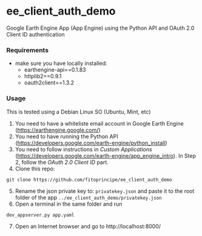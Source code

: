 # ee_client_auth_demo
Google Earth Engine App (App Engine) using the Python API and OAuth 2.0 Client ID authentication

### Requirements

- make sure you have locally installed:
  - earthengine-api==0.1.83
  - httplib2==0.9.1
  - oauth2client==1.3.2

### Usage

This is tested using a Debian Linux SO (Ubuntu, Mint, etc)

1. You need to have a whiteliste email account in Google Earth Engine (https://earthengine.google.com/)
2. You need to have running the Python API (https://developers.google.com/earth-engine/python_install)
3. You need to follow instructions in *Custom Applications* (https://developers.google.com/earth-engine/app_engine_intro). In Step 2, follow the *OAuth 2.0 Client ID* part.
4. Clone this repo:

`git clone https://github.com/fitoprincipe/ee_client_auth_demo`

5. Rename the json private key to: `privatekey.json` and paste it to the root folder of the app `../ee_client_auth_demo/privatekey.json`
6. Open a terminal in the same folder and run

`dev_appserver.py app.yaml`

7. Open an Internet browser and go to http://localhost:8000/